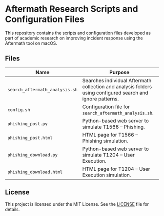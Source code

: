 # Aftermath Research Scripts and Configuration Files

This repository contains the scripts and configuration files developed as part of academic research on improving incident response using the Aftermath tool on macOS.

## Files

| Name                        | Purpose                                                                                       |
|-----------------------------|-----------------------------------------------------------------------------------------------|
| `search_aftermath_analysis.sh` | Searches individual Aftermath collection and analysis folders using configured search and ignore patterns. |
| `config.sh`                    | Configuration file for `search_aftermath_analysis.sh`.                                         |
| `phishing_post.py`             | Python-based web server to simulate T1566 – Phishing.                                          |
| `phishing_post.html`           | HTML page for T1566 – Phishing simulation.                                                    |
| `phishing_download.py`         | Python-based web server to simulate T1204 – User Execution.                                   |
| `phishing_download.html`       | HTML page for T1204 – User Execution simulation.                                              |

## License

This project is licensed under the MIT License. See the [LICENSE](LICENSE) file for details.

